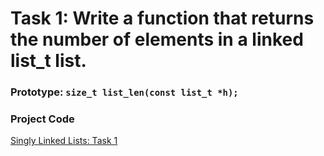 # Task 1: Write a function that returns the number of elements in a linked list_t list.

### Prototype: `size_t list_len(const list_t *h);`



### Project Code
[Singly Linked Lists: Task 1 ](https://github.com/manningstinson/holbertonschool-low_level_programming/blob/main/singly_linked_lists/1-list_len.c)
